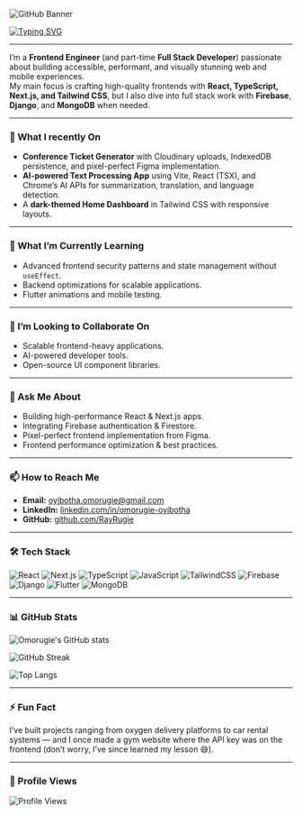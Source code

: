 <!-- Custom Banner -->
![GitHub Banner](https://res.cloudinary.com/dcmvrcdc8/image/upload/v1755238304/omorugie_kevqob.jpg)

[![Typing SVG](https://readme-typing-svg.herokuapp.com?font=Fira+Code&size=26&pause=1000&color=00F7F7&width=650&lines=Hi+there+%F0%9F%91%8B+I'm+Omorugie+Oyibotha;Frontend+Engineer+%26+Part-time+Full+Stack;React+%7C+Next.js+%7C+TypeScript;TailwindCSS+%7C+Firebase+%7C+Django)](https://git.io/typing-svg)

---

I’m a **Frontend Engineer** (and part-time **Full Stack Developer**) passionate about building accessible, performant, and visually stunning web and mobile experiences.  
My main focus is crafting high-quality frontends with **React, TypeScript, Next.js, and Tailwind CSS**, but I also dive into full stack work with **Firebase**, **Django**, and **MongoDB** when needed.  

---

### 🚀 What I recently On
- **Conference Ticket Generator** with Cloudinary uploads, IndexedDB persistence, and pixel-perfect Figma implementation.
- **AI-powered Text Processing App** using Vite, React (TSX), and Chrome’s AI APIs for summarization, translation, and language detection.
- A **dark-themed Home Dashboard** in Tailwind CSS with responsive layouts.

---

### 🌱 What I’m Currently Learning
- Advanced frontend security patterns and state management without `useEffect`.
- Backend optimizations for scalable applications.
- Flutter animations and mobile testing.

---

### 👯 I’m Looking to Collaborate On
- Scalable frontend-heavy applications.
- AI-powered developer tools.
- Open-source UI component libraries.

---

### 💬 Ask Me About
- Building high-performance React & Next.js apps.
- Integrating Firebase authentication & Firestore.
- Pixel-perfect frontend implementation from Figma.
- Frontend performance optimization & best practices.

---

### 📫 How to Reach Me
- **Email:** [oyibotha.omorugie@gmail.com](mailto:oyibotha.omorugie@gmail.com)
- **LinkedIn:** [linkedin.com/in/omorugie-oyibotha](https://linkedin.com/in/omorugie-oyibotha)
- **GitHub:** [github.com/RayRugie](https://github.com/RayRugie)

---

### 🛠 Tech Stack
![React](https://img.shields.io/badge/React-20232A?style=for-the-badge&logo=react&logoColor=61DAFB)
![Next.js](https://img.shields.io/badge/Next.js-000000?style=for-the-badge&logo=nextdotjs&logoColor=white)
![TypeScript](https://img.shields.io/badge/TypeScript-007ACC?style=for-the-badge&logo=typescript&logoColor=white)
![JavaScript](https://img.shields.io/badge/JavaScript-F7E018?style=for-the-badge&logo=javascript&logoColor=black)
![TailwindCSS](https://img.shields.io/badge/Tailwind_CSS-38B2AC?style=for-the-badge&logo=tailwind-css&logoColor=white)
![Firebase](https://img.shields.io/badge/Firebase-FFCA28?style=for-the-badge&logo=firebase&logoColor=black)
![Django](https://img.shields.io/badge/Django-092E20?style=for-the-badge&logo=django&logoColor=white)
![Flutter](https://img.shields.io/badge/Flutter-02569B?style=for-the-badge&logo=flutter&logoColor=white)
![MongoDB](https://img.shields.io/badge/MongoDB-4EA94B?style=for-the-badge&logo=mongodb&logoColor=white)

---

### 📊 GitHub Stats
![Omorugie's GitHub stats](https://github-readme-stats.vercel.app/api?username=RayRugie&show_icons=true&theme=tokyonight)

![GitHub Streak](https://streak-stats.demolab.com?user=RayRugie&theme=tokyonight&hide_border=true)

![Top Langs](https://github-readme-stats.vercel.app/api/top-langs/?username=RayRugie&layout=compact&theme=tokyonight)

---

### ⚡ Fun Fact
I’ve built projects ranging from oxygen delivery platforms to car rental systems — and I once made a gym website where the API key was on the frontend (don’t worry, I’ve since learned my lesson 😅).

---

### 👀 Profile Views
![Profile Views](https://komarev.com/ghpvc/?username=RayRugie&label=Profile%20views&color=0e75b6&style=flat)
